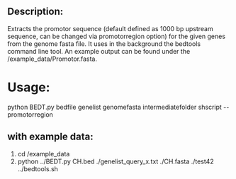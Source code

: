 ## Description:

Extracts the promotor sequence (default defined as 1000 bp upstream sequence, can be changed via promotorregion option) for the given genes from the genome fasta file.
It uses in the background the bedtools command line tool. An example output can be found under the /example_data/Promotor.fasta.

# Usage:

python BEDT.py bedfile genelist genomefasta intermediatefolder shscript --promotorregion

## with example data:

1. cd /example_data
2. python ../BEDT.py CH.bed ./genelist_query_x.txt ./CH.fasta ./test42 ../bedtools.sh
